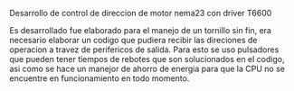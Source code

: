 Desarrollo de control de direccion de motor nema23 con driver T6600

Es desarrollado fue elaborado para el manejo de un tornillo sin fin, era necesario elaborar un codigo que pudiera recibir las direciones de operacion 
a travez de perifericos de salida. Para esto se uso pulsadores que pueden tener tiempos de rebotes que son solucionados en el codigo, asi como se hace un manejor
de ahorro de energia para que la CPU no se encuentre en funcionamiento en todo momento.


